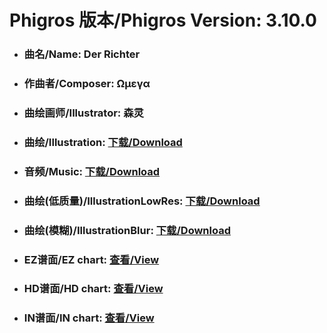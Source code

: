 
# Phigros 版本/Phigros Version:  3.10.0

- ### __曲名/Name:  Der Richter__

- ### __作曲者/Composer:  Ωμεγα__

- ### __曲绘画师/Illustrator:  森灵__

- ### __曲绘/Illustration:  [下载/Download](https://github.com/Po6647A/PAR/releases/download/3.10.0/1023.png)__

- ### __音频/Music:  [下载/Download](https://github.com/Po6647A/PAR/releases/download/3.10.0/1660.ogg)__

- ### __曲绘(低质量)/IllustrationLowRes:  [下载/Download](https://github.com/Po6647A/PAR/releases/download/3.10.0/1515.png)__

- ### __曲绘(模糊)/IllustrationBlur:  [下载/Download](https://github.com/Po6647A/PAR/releases/download/3.10.0/1269.png)__


- ### __EZ谱面/EZ chart:  [查看/View](./EZ.json/index.html)__

- ### __HD谱面/HD chart:  [查看/View](./HD.json/index.html)__

- ### __IN谱面/IN chart:  [查看/View](./IN.json/index.html)__
